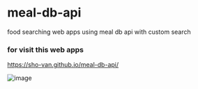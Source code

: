 # meal-db-api
food searching web apps using meal db api with custom search

### for visit this web apps
https://sho-van.github.io/meal-db-api/

![image](https://user-images.githubusercontent.com/127775138/230062846-456f937a-b573-49f2-b0c6-60f1161673a9.png)
